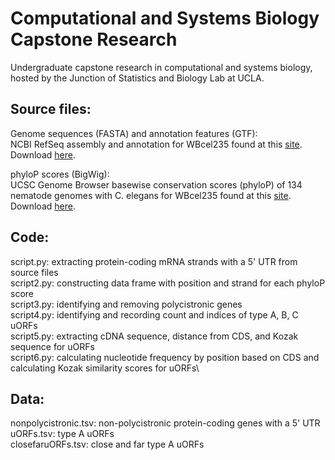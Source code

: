 # Computational and Systems Biology Capstone Research
Undergraduate capstone research in computational and systems biology, hosted by the Junction of Statistics and Biology Lab at UCLA.

## Source files:
Genome sequences (FASTA) and annotation features (GTF):\
NCBI RefSeq assembly and annotation for WBcel235 found at this [site](https://www.ncbi.nlm.nih.gov/datasets/genome/GCF_000002985.6/). Download [here](https://api.ncbi.nlm.nih.gov/datasets/v2/genome/accession/GCF_000002985.6/download?include_annotation_type=GENOME_FASTA&include_annotation_type=GENOME_GTF).

phyloP scores (BigWig):\
UCSC Genome Browser basewise conservation scores (phyloP) of 134 nematode genomes with C. elegans for WBcel235 found at this [site](https://hgdownload.soe.ucsc.edu/goldenPath/ce11/phyloP135way/). Download [here](https://hgdownload.soe.ucsc.edu/goldenPath/ce11/phyloP135way/ce11.phyloP135way.bw).

## Code:
script.py: extracting protein-coding mRNA strands with a 5' UTR from source files\
script2.py: constructing data frame with position and strand for each phyloP score\
script3.py: identifying and removing polycistronic genes\
script4.py: identifying and recording count and indices of type A, B, C uORFs\
script5.py: extracting cDNA sequence, distance from CDS, and Kozak sequence for uORFs\
script6.py: calculating nucleotide frequency by position based on CDS and calculating Kozak similarity scores for uORFs\

## Data:
nonpolycistronic.tsv: non-polycistronic protein-coding genes with a 5' UTR\
uORFs.tsv: type A uORFs\
closefaruORFs.tsv: close and far type A uORFs
